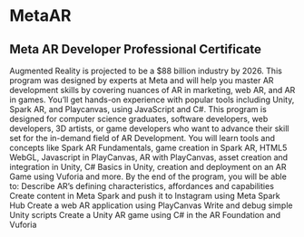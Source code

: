 # MetaAR
## Meta AR Developer Professional Certificate

Augmented Reality is projected to be a $88 billion industry by 2026. This program was designed by experts at Meta and will help you master AR development skills by covering nuances of AR in marketing, web AR, and AR in games. You’ll get hands-on experience with popular tools including Unity, Spark AR, and Playcanvas, using JavaScript and C#. This program is designed for computer science graduates, software developers, web developers, 3D artists, or game developers who want to advance their skill set for the in-demand field of AR Development. You will learn tools and concepts like Spark AR Fundamentals, game creation in Spark AR, HTML5 WebGL, Javascript in PlayCanvas, AR with PlayCanvas, asset creation and integration in Unity, C# Basics in Unity, creation and deployment on an AR Game using Vuforia and more. By the end of the program, you will be able to: Describe AR’s defining characteristics, affordances and capabilities Create content in Meta Spark and push it to Instagram using Meta Spark Hub Create a web AR application using PlayCanvas Write and debug simple Unity scripts Create a Unity AR game using C# in the AR Foundation and Vuforia 
